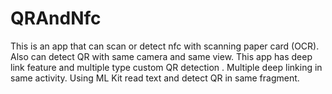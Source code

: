 # QRAndNfc

This is an app that can scan or detect nfc with scanning paper card (OCR). Also can detect QR with same camera and same view.
This app has deep link feature and multiple type custom QR detection .
Multiple deep linking in same activity.
Using ML Kit read text and detect QR in same fragment.
